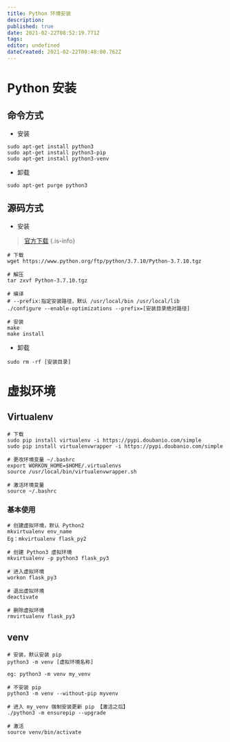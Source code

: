 ```yaml
---
title: Python 环境安装
description: 
published: true
date: 2021-02-22T08:52:19.771Z
tags: 
editor: undefined
dateCreated: 2021-02-22T08:48:00.762Z
---
```


# Python 安装

## 命令方式

- 安装

```shell
sudo apt-get install python3
sudo apt-get install python3-pip
sudo apt-get install python3-venv
```

- 卸载

```shell
sudo apt-get purge python3
```

## 源码方式

- 安装

> [官方下载](https://www.python.org/downloads/)
{.is-info}

```shell
# 下载
wget https://www.python.org/ftp/python/3.7.10/Python-3.7.10.tgz

# 解压
tar zxvf Python-3.7.10.tgz

# 编译
# --prefix:指定安装路径，默认 /usr/local/bin /usr/local/lib
./configure --enable-optimizations --prefix=[安装目录绝对路径]

# 安装
make
make install
```

- 卸载

```shell
sudo rm -rf [安装目录]
```

# 虚拟环境

## Virtualenv

```shell
# 下载
sudo pip install virtualenv -i https://pypi.doubanio.com/simple
sudo pip install virtualenvwrapper -i https://pypi.doubanio.com/simple

# 更改环境变量 ~/.bashrc
export WORKON_HOME=$HOME/.virtualenvs
source /usr/local/bin/virtualenvwrapper.sh

# 激活环境变量
source ~/.bashrc 
```

### 基本使用

```shell
# 创建虚拟环境，默认 Python2
mkvirtualenv env_name
Eg：mkvirtualenv flask_py2

# 创建 Python3 虚拟环境
mkvirtualenv -p python3 flask_py3

# 进入虚拟环境
workon flask_py3

# 退出虚拟环境
deactivate

# 删除虚拟环境
rmvirtualenv flask_py3
```

## venv 

```shell
# 安装，默认安装 pip
python3 -m venv [虚拟环境名称]

eg: python3 -m venv my_venv

# 不安装 pip
python3 -m venv --without-pip myvenv

# 进入 my_venv 强制安装更新 pip 【激活之后】
./python3 -m ensurepip --upgrade

# 激活
source venv/bin/activate
```



